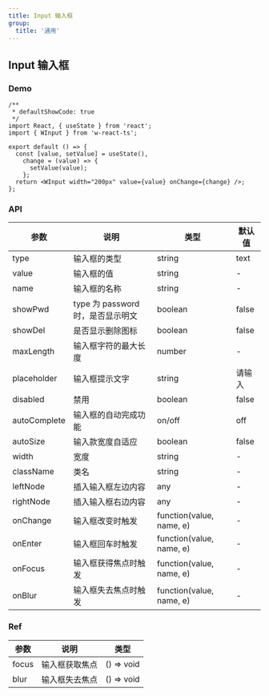 ```yaml
---
title: Input 输入框
group:
  title: '通用'
---
```


## Input 输入框

### Demo

```tsx
/**
 * defaultShowCode: true
 */
import React, { useState } from 'react';
import { WInput } from 'w-react-ts';

export default () => {
  const [value, setValue] = useState(),
    change = (value) => {
      setValue(value);
    };
  return <WInput width="200px" value={value} onChange={change} />;
};
```

### API

| 参数         | 说明                              | 类型                     | 默认值 |
| ------------ | --------------------------------- | ------------------------ | ------ |
| type         | 输入框的类型                      | string                   | text   |
| value        | 输入框的值                        | string                   | -      |
| name         | 输入框的名称                      | string                   | -      |
| showPwd      | type 为 password 时，是否显示明文 | boolean                  | false  |
| showDel      | 是否显示删除图标                  | boolean                  | false  |
| maxLength    | 输入框字符的最大长度              | number                   | -      |
| placeholder  | 输入框提示文字                    | string                   | 请输入 |
| disabled     | 禁用                              | boolean                  | false  |
| autoComplete | 输入框的自动完成功能              | on/off                   | off    |
| autoSize     | 输入款宽度自适应                  | boolean                  | false  |
| width        | 宽度                              | string                   | -      |
| className    | 类名                              | string                   | -      |
| leftNode     | 插入输入框左边内容                | any                      | -      |
| rightNode    | 插入输入框右边内容                | any                      | -      |
| onChange     | 输入框改变时触发                  | function(value, name, e) | -      |
| onEnter      | 输入框回车时触发                  | function(value, name, e) | -      |
| onFocus      | 输入框获得焦点时触发              | function(value, name, e) | -      |
| onBlur       | 输入框失去焦点时触发              | function(value, name, e) | -      |

### Ref

| 参数  | 说明           | 类型       |
| ----- | -------------- | ---------- |
| focus | 输入框获取焦点 | () => void |
| blur  | 输入框失去焦点 | () => void |
